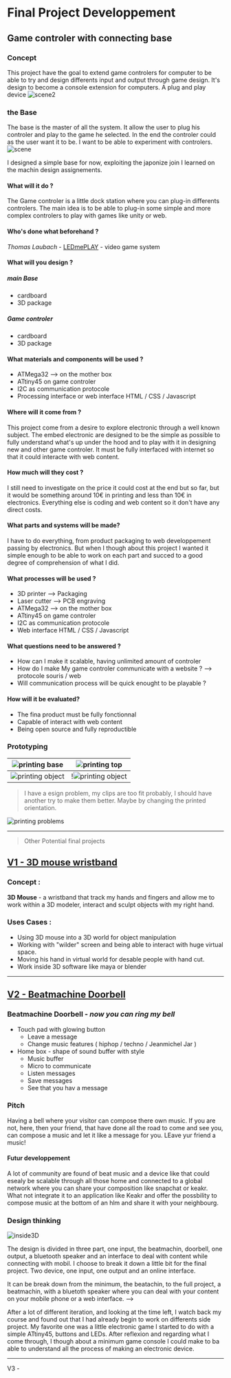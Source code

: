 # Final Project Developpement

## Game controler with connecting base

### Concept

This project have the goal to extend game controlers for computer to be able to try and design differents input and output through game design. It's design to become a console extension for computers. A plug and play device
![scene2](assets\img\finalProject\finalProjectPackshot.jpg)

### the Base

The base is the master of all the system. It allow the user to plug his controler and play to the game he selected. In the end the controler could as the user want it to be. I want to be able to experiment with controlers.
![scene](assets\img\finalProject\Base_scene.jpg)

I designed a simple base for now, exploiting the japonize join I learned on the machin design assignements.

#### <a name="what"></a>What will it do ?

The Game controler is a little dock station where you can plug-in differents controlers. The main idea is to be able to plug-in some simple and more complex controlers to play with games like unity or web.

#### <a name="who"></a>Who's done what beforehand ?

*Thomas Laubach* - [LEDmePLAY](http://archive.fabacademy.org/archives/2016/fablabkamplintfort/students/125/project_result.html) - video game system

#### <a name="design"></a>What will you design ?

##### main Base
* cardboard
* 3D package

##### Game controler
* cardboard
* 3D package

#### <a name="component"></a>What materials and components will be used ?

* ATMega32 --> on the mother box
* ATtiny45 on game controler
* I2C as communication protocole
* Processing interface or web interface HTML / CSS / Javascript

#### <a name="come"></a>Where will it come from ?

This project come from a desire to explore electronic through a well known subject. The embed electronic are designed to be the simple as possible to fully understand what's up under the hood and to play with it in designing new and other game controler. It must be fully interfaced with internet so that it could interacte with web content.

#### <a name="cost"></a> How much will they cost ?

I still need to investigate on the price it could cost at the end but so far, but it would be something around 10€ in printing and less than 10€ in electronics. Everything else is coding and web content so it don't have any direct costs.

#### <a name="made"></a>What parts and systems will be made?

I have to do everything, from product packaging to web developpement passing by electronics. But when I though about this project I wanted it simple enough to be able to work on each part and succed to a good degree of comprehension of what I did.

#### <a name="process"></a>What processes will be used ?

* 3D printer --> Packaging
* Laser cutter --> PCB engraving
* ATMega32 --> on the mother box
* ATtiny45 on game controler
* I2C as communication protocole
* Web interface HTML / CSS / Javascript

#### <a name="question"></a>What questions need to be answered ?

* How can I make it scalable, having unlimited amount of controler
* How do I make My game controler communicate with a website ? --> protocole souris / web
* Will communication process will be quick enought to be playable ?

#### <a name="evaluated"></a>How will it be evaluated?

* The fina product must be fully fonctionnal
* Capable of interact with web content
* Being open source and fully reproductible

### Prototyping

| ![printing base](assets\img\finalProject\20180523_111517.jpg) | ![printing top](assets\img\finalProject\20180523_111514.jpg) |
|---|---|
| ![printing object](assets\img\finalProject\20180523_112028.jpg) | !![printing object](assets\img\finalProject\20180523_112049.jpg)|

> I have a esign problem, my clips are too fit probably, I should have another try to make them better. Maybe by changing the printed orientation.

![printing problems](assets\img\finalProject\20180523_112054.jpg)

---
> Other Potential final projects
## <u>V1 - 3D mouse wristband</u>
### Concept :

**3D Mouse** - a wristband that track my hands and fingers and allow me to work within a 3D modeler, interact and sculpt objects with my right hand.

### Uses Cases :

* Using 3D mouse into a 3D world for object manipulation
* Working with "wilder" screen and being able to interact with huge virtual space.
* Moving his hand in virtual world for desable people with hand cut.
* Work inside 3D software like maya or blender


---

## <u>V2 - Beatmachine Doorbell</u>
 ### Beatmachine Doorbell - *now you can ring my bell*

* Touch pad with glowing button
  * Leave a message
  * Change music features ( hiphop / techno / Jeanmichel Jar )
* Home box - shape of sound buffer with style
  * Music buffer
  * Micro to communicate
  * Listen messages
  * Save messages
  * See that you hav a message

### Pitch

Having a bell where your visitor can compose there own music. If you are not, here, then your friend, that have done all the road to come and see you, can compose a music and let it like a message for you. LEave yur friend a music!

#### Futur developpement

A lot of community are found of beat music and a device like that could esealy be scalable through all those home and connected to a global network where you can share your composition like snapchat or keakr. What not integrate it to an application like Keakr and offer the possbility to compose music at the bottom of an hlm and share it with your neighbourg.

### Design thinking

![inside3D](assets\img\finalProject\beatboxMachin.jpg)

The design is divided in three part, one input, the beatmachin, doorbell, one output, a bluetooth speaker and an interface to deal with content while connecting with mobil.
I choose to break it down a little bit for the final project. Two device, one input, one output and an online interface.

It can be break down from the minimum, the beatachin, to the full project, a beatmachin, with a bluetoth speaker where you can deal with your content on your mobile phone or a web interface. -->

After a lot of different iteration, and looking at the time left, I watch back my course and found out that I had already begin to work on differents side project. My favorite one was a little electronic game I started to do with a simple ATtiny45, buttons and LEDs. After reflexion and regarding what I come through, I though about a minimum game console I could make to ba able to understand all the process of making an electronic device.

---

V3 -
